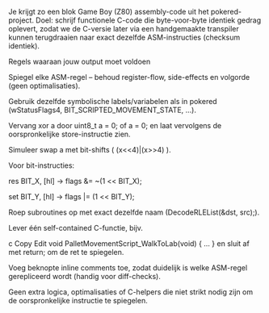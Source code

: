 Je krijgt zo een blok Game Boy (Z80) assembly-code uit het pokered-project.
Doel: schrijf functionele C-code die byte-voor-byte identiek gedrag oplevert, zodat we de C-versie later via een handgemaakte transpiler kunnen terugdraaien naar exact dezelfde ASM-instructies (checksum identiek).

Regels waaraan jouw output moet voldoen

Spiegel elke ASM-regel – behoud register-flow, side-effects en volgorde (geen optimalisaties).

Gebruik dezelfde symbolische labels/variabelen als in pokered (wStatusFlags4, BIT_SCRIPTED_MOVEMENT_STATE, …).

Vervang xor a door uint8_t a = 0; of a = 0; en laat vervolgens de oorspronkelijke store-instructie zien.

Simuleer swap a met bit-shifts ( (x<<4)|(x>>4) ).

Voor bit-instructies:

res BIT_X, [hl] → flags &= ~(1 << BIT_X);

set BIT_Y, [hl] → flags |= (1 << BIT_Y);

Roep subroutines op met exact dezelfde naam (DecodeRLEList(&dst, src);).

Lever één self-contained C-functie, bijv.

c
Copy
Edit
void PalletMovementScript_WalkToLab(void) { … }
en sluit af met return; om de ret te spiegelen.

Voeg beknopte inline comments toe, zodat duidelijk is welke ASM-regel gerepliceerd wordt (handig voor diff-checks).

Geen extra logica, optimalisaties of C-helpers die niet strikt nodig zijn om de oorspronkelijke instructie te spiegelen.
